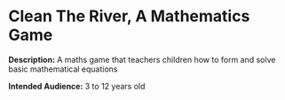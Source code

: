 # Clean The River, A Mathematics Game

**Description:** A maths game that teachers children how to form and solve basic mathematical equations 

**Intended Audience:** 3 to 12 years old

